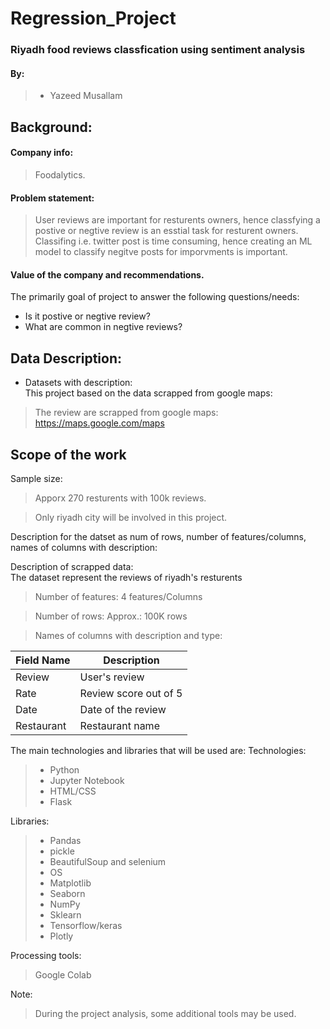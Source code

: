 # Regression_Project

### Riyadh food reviews classfication using sentiment analysis

#### By:
> - Yazeed Musallam

## Background:
#### Company info:
> Foodalytics.

#### Problem statement:
> User reviews are important for resturents owners, hence classfying a postive or negtive review is an esstial task for resturent owners.
> Classifing i.e. twitter post is time consuming, hence creating an ML model to classify negitve posts for imporvments is important.
#### Value of the company and recommendations.
The primarily goal of project to answer the following questions/needs:
* Is it postive or negtive review?
* What are common in negtive reviews?

## Data Description:
* Datasets with description: </br>
This project based on the data scrapped from google maps:

> The review are scrapped from google maps: https://maps.google.com/maps<br />


## Scope of the work
Sample size:

>  Apporx 270 resturents with 100k reviews.

> Only riyadh city will be involved in this project.

Description for the datset as num of rows, number of features/columns, names of columns with description:

Description of scrapped data: </br>
The dataset represent the reviews of riyadh's resturents

> Number of features:  4 features/Columns

> Number of rows: Approx.: 100K rows

> Names of columns with description and type:

| Field Name | Description                                                                      |
|-------------|---------------------------------------------------------------------------------|
| Review| User's review                                                         |
| Rate      | Review score out of 5                                           |                                 |
| Date        | Date of the review                                                   |
| Restaurant        | Restaurant name                                                             |




The main technologies and libraries that will be used are:
Technologies:
> - Python
> - Jupyter Notebook
> - HTML/CSS
> - Flask

Libraries:
> - Pandas
> - pickle
> - BeautifulSoup and selenium
> - OS
> - Matplotlib
> - Seaborn
> - NumPy
> - Sklearn
> - Tensorflow/keras
> - Plotly

Processing tools: 
> Google Colab

Note:
> During the project analysis, some additional tools may be used.
